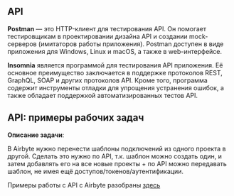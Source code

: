 ## API




**Postman** — это HTTP-клиент для тестирования API.
Он помогает тестировщикам в проектировании дизайна API и создании mock-серверов (имитаторов работы приложения).
Postman доступен в виде приложения для Windows, Linux и macOS, а также в web-интерфейсе.

**Insomnia** является программой для тестирования API приложения. Её основное преимущество заключается в поддержке протоколов REST, GraphQL, SOAP и других протоколов API. Кроме того, программа содержит инструменты отладки для упрощения устранения ошибок, а также обладает поддержкой автоматизированных тестов API.


## API: примеры рабочих задач

**Описание задачи**:

В Airbyte нужно перенести шаблоны подключений из одного проекта в другой. Сделать это нужно по API, т.к. шаблон можно создать один, и затем добавлять его на все новые проекты + по API можно передавать шаблон, не имея ещё доступов/токенов/аутентификации.

Примеры работы с API с Airbyte разобраны [здесь](https://github.com/Malakhova-Natalya/Snippets/tree/main/API/Airbyte)
